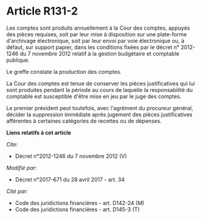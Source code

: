 # Article R131-2

Les comptes sont produits annuellement à la Cour des comptes, appuyés des pièces requises, soit par leur mise à disposition
sur une plate-forme d'archivage électronique, soit par leur envoi par voie électronique ou, à défaut, sur support papier,
dans les conditions fixées par le décret n° 2012-1246 du 7 novembre 2012 relatif à la gestion budgétaire et comptable
publique. 

Le greffe constate la production des comptes. 

La Cour des comptes est tenue de conserver les pièces justificatives qui lui sont produites pendant la période au cours de
laquelle la responsabilité du comptable est susceptible d'être mise en jeu par le juge des comptes. 

Le premier président peut toutefois, avec l'agrément du procureur général, décider la suppression immédiate après jugement
des pièces justificatives afférentes à certaines catégories de recettes ou de dépenses.

**Liens relatifs à cet article**

_Cite_:

  - Décret n°2012-1246 du 7 novembre 2012 (V)

_Modifié par_:

  - Décret n°2017-671 du 28 avril 2017 - art. 34

_Cité par_:

  - Code des juridictions financières - art. D142-24 (M)
  - Code des juridictions financières - art. D145-3 (T)
